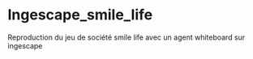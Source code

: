 # Ingescape_smile_life
Reproduction du jeu de société smile life avec un agent whiteboard sur ingescape 
